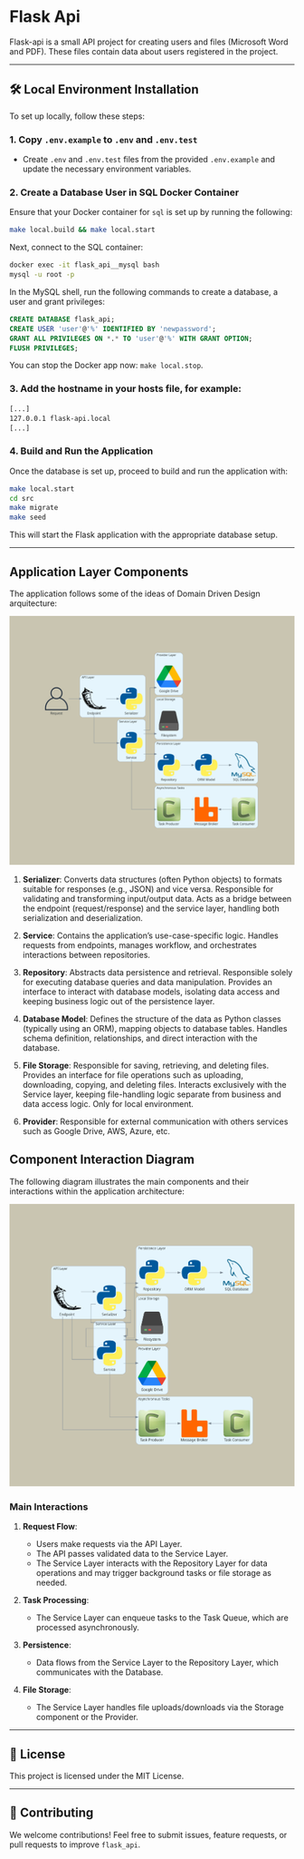 # Flask Api

Flask-api is a small API project for creating users and files (Microsoft Word and PDF). These files contain data about users registered in the project.

---

## 🛠️ Local Environment Installation

To set up locally, follow these steps:

### 1. Copy `.env.example` to `.env` and `.env.test`

- Create `.env` and `.env.test` files from the provided `.env.example` and update the necessary environment variables.

### 2. Create a Database User in SQL Docker Container

Ensure that your Docker container for `sql` is set up by running the following:

```bash
make local.build && make local.start
```

Next, connect to the SQL container:

```bash
docker exec -it flask_api__mysql bash
mysql -u root -p
```

In the MySQL shell, run the following commands to create a database, a user and grant privileges:

```sql
CREATE DATABASE flask_api;
CREATE USER 'user'@'%' IDENTIFIED BY 'newpassword';
GRANT ALL PRIVILEGES ON *.* TO 'user'@'%' WITH GRANT OPTION;
FLUSH PRIVILEGES;
```

You can stop the Docker app now: `make local.stop`.

### 3. Add the hostname in your hosts file, for example:

```bash
[...]
127.0.0.1 flask-api.local
[...]
```

### 4. Build and Run the Application

Once the database is set up, proceed to build and run the application with:

```bash
make local.start
cd src
make migrate
make seed
```

This will start the Flask application with the appropriate database setup.

---


## Application Layer Components

The application follows some of the ideas of Domain Driven Design arquitecture:

![Application Layer Components Diagram](docs/app_layer_components.png)

1. **Serializer**: Converts data structures (often Python objects) to formats suitable for responses (e.g., JSON) and vice versa. Responsible for validating and transforming input/output data. Acts as a bridge between the endpoint (request/response) and the service layer, handling both serialization and deserialization.

2. **Service**: Contains the application’s use-case-specific logic. Handles requests from endpoints, manages workflow, and orchestrates interactions between repositories.

3. **Repository**: Abstracts data persistence and retrieval. Responsible solely for executing database queries and data manipulation. Provides an interface to interact with database models, isolating data access and keeping business logic out of the persistence layer.

4. **Database Model**: Defines the structure of the data as Python classes (typically using an ORM), mapping objects to database tables. Handles schema definition, relationships, and direct interaction with the database.

5. **File Storage**: Responsible for saving, retrieving, and deleting files. Provides an interface for file operations such as uploading, downloading, copying, and deleting files. Interacts exclusively with the Service layer, keeping file-handling logic separate from business and data access logic. Only for local environment.

6. **Provider**: Responsible for external communication with others services such as Google Drive, AWS, Azure, etc.


## Component Interaction Diagram

The following diagram illustrates the main components and their interactions within the application architecture:

![Component Interaction Diagram](docs/component_interaction_diagram.png)

### Main Interactions

1. **Request Flow**:
   - Users make requests via the API Layer.
   - The API passes validated data to the Service Layer.
   - The Service Layer interacts with the Repository Layer for data operations and may trigger background tasks or file storage as needed.

2. **Task Processing**:
   - The Service Layer can enqueue tasks to the Task Queue, which are processed asynchronously.

3. **Persistence**:
   - Data flows from the Service Layer to the Repository Layer, which communicates with the Database.

4. **File Storage**:
   - The Service Layer handles file uploads/downloads via the Storage component or the Provider.


---

## 📄 License

This project is licensed under the MIT License.

---

## 📢 Contributing

We welcome contributions! Feel free to submit issues, feature requests, or pull requests to improve `flask_api`.
